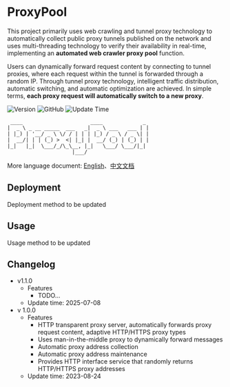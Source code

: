 # ProxyPool

This project primarily uses web crawling and tunnel proxy technology to automatically collect public proxy tunnels published on the network and uses multi-threading technology to verify their availability in real-time, implementing an **automated web crawler proxy pool** function.

Users can dynamically forward request content by connecting to tunnel proxies, where each request within the tunnel is forwarded through a random IP. Through tunnel proxy technology, intelligent traffic distribution, automatic switching, and automatic optimization are achieved. In simple terms, **each proxy request will automatically switch to a new proxy**.

![Version](https://img.shields.io/badge/Version-1.1.0-blue)
![GitHub](https://img.shields.io/github/license/ethanwang9/ProxyPool)
![Update Time](https://img.shields.io/badge/UpdateTime-2025/07/08-green)

```text
 ____                      ____             _ 
|  _ \ _ __ _____  ___   _|  _ \ ___   ___ | |
| |_) | '__/ _ \ \/ / | | | |_) / _ \ / _ \| |
|  __/| | | (_) >  <| |_| |  __/ (_) | (_) | |
|_|   |_|  \___/_/\_\__, |_|   \___/ \___/|_|
                     |___/
```

More language document: [English](README.md)、[中文文档](README_ZH.md)

## Deployment

Deployment method to be updated

## Usage

Usage method to be updated

## Changelog
- v1.1.0
  - Features
    - TODO...
  - Update time: 2025-07-08
- v 1.0.0
  - Features
    - HTTP transparent proxy server, automatically forwards proxy request content, adaptive HTTP/HTTPS proxy types
    - Uses man-in-the-middle proxy to dynamically forward messages
    - Automatic proxy address collection
    - Automatic proxy address maintenance
    - Provides HTTP interface service that randomly returns HTTP/HTTPS proxy addresses
  - Update time: 2023-08-24